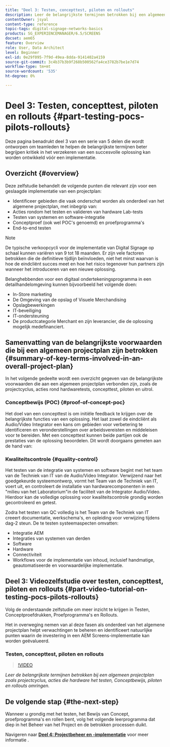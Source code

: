 ```yaml
---
title: "Deel 3: Testen, concepttest, piloten en rollouts"
description: Leer de belangrijkste termijnen betrokken bij een algemeen projectplan zoals projectcyclus, acties omringend hardware het testen, Conceptproef, piloten, en rollouts.
contentOwner: jsyal
content-type: reference
topic-tags: digital-signage-networks-basics
products: SG_EXPERIENCEMANAGER/6.5/SCREENS
docset: aem65
feature: Overview
role: User, Data Architect
level: Beginner
exl-id: 0e29f095-7f9d-49ea-8dda-9141402a4159
source-git-commit: 3c4b37b3b9f268b500562fa4ce3782b7be1e7d74
workflow-type: tm+mt
source-wordcount: '535'
ht-degree: 0%

---
```


# Deel 3: Testen, concepttest, piloten en rollouts {#part-testing-pocs-pilots-rollouts}

Deze pagina benadrukt deel 3 van een serie van 5 delen die wordt ontworpen om teamleden te helpen de belangrijkste termijnen beter begrijpen kritiek in het verzekeren van een succesvolle oplossing kan worden ontwikkeld vóór een implementatie.

## Overzicht {#overview}

Deze zelfstudie behandelt de volgende punten die relevant zijn voor een geslaagde implementatie van een projectplan:

* Identificeer gebieden die vaak onderschat worden als onderdeel van het algemene projectplan, met inbegrip van:
* Acties rondom het testen en valideren van hardware Lab-tests
* Testen van systemen en software-integratie
* Conceptproef (ook wel POC&#39;s genoemd) en proefprogramma&#39;s
* End-to-end testen

>[!NOTE]
>
>De typische verkoopcycli voor de implementatie van Digital Signage op schaal kunnen variëren van 9 tot 18 maanden. Er zijn vele factoren betrokken die de definitieve tijdlijn beïnvloeden, niet het minst waarvan is hoe de eindcliënt succes meet en hoe het risico tegenover hun partners zijn wanneer het introduceren van een nieuwe oplossing.

Belanghebbenden voor een digitaal ondertekeningsprogramma in een detailhandelomgeving kunnen bijvoorbeeld het volgende doen:

* In-Store marketing
* De Omgeving van de opslag of Visuele Merchandising
* Opslagbewerkingen
* IT-beveiliging
* IT-ondersteuning
* De productcategorie Merchant en zijn leverancier, die de oplossing mogelijk medefinanciert.

## Samenvatting van de belangrijkste voorwaarden die bij een algemeen projectplan zijn betrokken {#summary-of-key-terms-involved-in-an-overall-project-plan}

In het volgende gedeelte wordt een overzicht gegeven van de belangrijkste voorwaarden die aan een algemeen projectplan verbonden zijn, zoals de projectcyclus, acties rond hardwaretests, concepttest, piloten en uitrol.

### Conceptbewijs (POC) {#proof-of-concept-poc}

Het doel van een concepttest is om initiële feedback te krijgen over de belangrijkste functies van een oplossing. Het laat zowel de eindcliënt als Audio/Video Integrator een kans om gebieden voor verbetering te identificeren en veronderstellingen over arbeidsvereisten en middeleisen voor te bereiden. Met een concepttest kunnen beide partijen ook de prestaties van de oplossing beoordelen. Dit wordt doorgaans gemeten aan de hand van:

### Kwaliteitscontrole {#quality-control}

Het testen van de integratie van systemen en software begint met het team van de Techniek van IT van de Audio/Video Integrator. Verwijzend naar het goedgekeurde systeemontwerp, vormt het Team van de Techniek van IT, voert uit, en controleert de installatie van hardwarecomponenten in een &quot;milieu van het Laboratorium&quot;in de faciliteit van de Integrator Audio/Video. Hierdoor kan de volledige oplossing voor kwaliteitscontrole grondig worden gecontroleerd en getest.

Zodra het testen van QC volledig is het Team van de Techniek van IT creeert documentatie, werkschema&#39;s, en opleiding voor verwijzing tijdens dag-2 steun. De te testen systeemaspecten omvatten:

* Integratie AEM
* Integraties van systemen van derden
* Software
* Hardware
* Connectiviteit
* Workflows voor de implementatie van inhoud, inclusief handmatige, geautomatiseerde en voorwaardelijke implementatie.

## Deel 3: Videozelfstudie over testen, concepttest, piloten en rollouts {#part-video-tutorial-on-testing-pocs-pilots-rollouts}

Volg de onderstaande zelfstudie om meer inzicht te krijgen in Testen, Conceptproefdrukken, Proefprogramma&#39;s en Rollouts.

Het in overweging nemen van al deze fasen als onderdeel van het algemene projectplan helpt verwachtingen te beheren en identificeert natuurlijke punten waarin de investering in een AEM Screens-implementatie kan worden geëvalueerd.

### Testen, concepttest, piloten en rollouts

>[!VIDEO](https://video.tv.adobe.com/v/28405)

*Leer de belangrijkste termijnen betrokken bij een algemeen projectplan zoals projectcyclus, acties die hardware het testen, Conceptbewijs, piloten en rollouts omringen.*

## De volgende stap {#the-next-step}

Wanneer u grondig met het testen, het Bewijs van Concept, proefprogramma&#39;s en rollen bent, volg het volgende leerprogramma dat diep in het Beheer van het Project en de betrokken processen duikt.

Navigeren naar **[Deel 4: Projectbeheer en -implementatie](project-management-and-deployment.md)** voor meer informatie .
